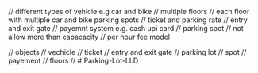 // different types of vehicle e.g car and bike
// multiple floors
// each floor with multiple car and bike parking spots
// ticket and parking rate 
// entry and exit gate
// payemnt system e.g. cash upi card 
// parking spot
// not allow more than capacacity
// per hour fee model

// objects
// vechicle
// ticket
// entry and exit gate
// parking lot
// spot
// payement
// floors
// #   P a r k i n g - L o t - L L D  
 